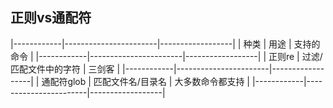 ##  正则vs通配符
|------------|-----------------------|------------------|
| 种类       | 用途                  | 支持的命令       |
|------------|-----------------------|------------------|
| 正则re     | 过滤/匹配文件中的字符 | 三剑客           |
|------------|-----------------------|------------------|
| 通配符glob | 匹配文件名/目录名     | 大多数命令都支持 |
|------------|-----------------------|------------------|

